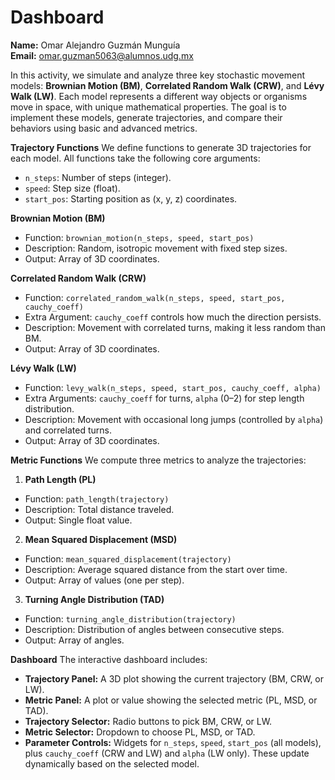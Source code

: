 # Dashboard

**Name:** Omar Alejandro Guzmán Munguía <br>
**Email:** omar.guzman5063@alumnos.udg.mx

In this activity, we simulate and analyze three key stochastic movement models: **Brownian Motion (BM)**, **Correlated Random Walk (CRW)**, and **Lévy Walk (LW)**. Each model represents a different way objects or organisms move in space, with unique mathematical properties. The goal is to implement these models, generate trajectories, and compare their behaviors using basic and advanced metrics.

**Trajectory Functions**
We define functions to generate 3D trajectories for each model. All functions take the following core arguments:

- `n_steps`: Number of steps (integer).
- `speed`: Step size (float).
- `start_pos`: Starting position as (x, y, z) coordinates.

**Brownian Motion (BM)**
- Function: `brownian_motion(n_steps, speed, start_pos)`
- Description: Random, isotropic movement with fixed step sizes.
- Output: Array of 3D coordinates.

**Correlated Random Walk (CRW)**
- Function: `correlated_random_walk(n_steps, speed, start_pos, cauchy_coeff)`
- Extra Argument: `cauchy_coeff` controls how much the direction persists.
- Description: Movement with correlated turns, making it less random than BM.
- Output: Array of 3D coordinates.

**Lévy Walk (LW)**
- Function: `levy_walk(n_steps, speed, start_pos, cauchy_coeff, alpha)`
- Extra Arguments: `cauchy_coeff` for turns, `alpha` (0–2) for step length distribution.
- Description: Movement with occasional long jumps (controlled by `alpha`) and correlated turns.
- Output: Array of 3D coordinates.

**Metric Functions**
We compute three metrics to analyze the trajectories:

1. **Path Length (PL)**
- Function: `path_length(trajectory)`
- Description: Total distance traveled.
- Output: Single float value.

2. **Mean Squared Displacement (MSD)**
- Function: `mean_squared_displacement(trajectory)`
- Description: Average squared distance from the start over time.
- Output: Array of values (one per step).

3. **Turning Angle Distribution (TAD)**
- Function: `turning_angle_distribution(trajectory)`
- Description: Distribution of angles between consecutive steps.
- Output: Array of angles.

**Dashboard**
The interactive dashboard includes:

- **Trajectory Panel:** A 3D plot showing the current trajectory (BM, CRW, or LW).
- **Metric Panel:** A plot or value showing the selected metric (PL, MSD, or TAD).
- **Trajectory Selector:** Radio buttons to pick BM, CRW, or LW.
- **Metric Selector:** Dropdown to choose PL, MSD, or TAD.
- **Parameter Controls:** Widgets for `n_steps`, `speed`, `start_pos` (all models), plus `cauchy_coeff` (CRW and LW) and `alpha` (LW only). These update dynamically based on the selected model.